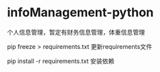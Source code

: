# infoManagement-python
个人信息管理，暂定有财务信息管理，体重信息管理

pip freeze > requirements.txt 更新requirements文件

pip install -r requirements.txt 安装依赖

